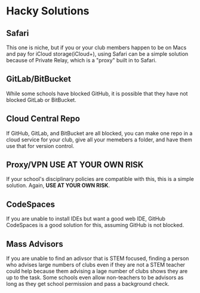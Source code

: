 # Hacky Solutions
## Safari
This one is niche, but if you or your club members happen to be on Macs and pay for iCloud storage(iCloud+), using Safari can be a simple solution because of Private Relay, which is a "proxy" built in to Safari.

## GitLab/BitBucket
While some schools have blocked GitHub, it is possible that they have not blocked GitLab or BitBucket.

## Cloud Central Repo
If GitHub, GitLab, and BitBucket are all blocked, you can make one repo in a cloud service for your club, give all your memebers a folder, and have them use that for version control. 

## Proxy/VPN **USE AT YOUR OWN RISK**
If your school's disciplinary policies are compatible with this, this is a simple solution. Again, **USE AT YOUR OWN RISK**.

## CodeSpaces
If you are unable to install IDEs but want a good web IDE, GitHub CodeSpaces is a good solution for this, assuming GitHub is not blocked.

## Mass Advisors
If you are unable to find an adivsor that is STEM focused, finding a person who advises large numbers of clubs even if they are not a STEM teacher could help because them advising a lage number of clubs shows they are up to the task.
Some schools even allow non-teachers to be advisors as long as they get school permission and pass a background check.
